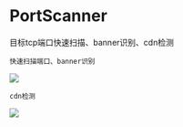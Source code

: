 # PortScanner
目标tcp端口快速扫描、banner识别、cdn检测

    快速扫描端口、banner识别
![](https://github.com/se55i0n/PortScanner/blob/master/scan.png)
            
    cdn检测
![](https://github.com/se55i0n/PortScanner/blob/master/cdn.png)
